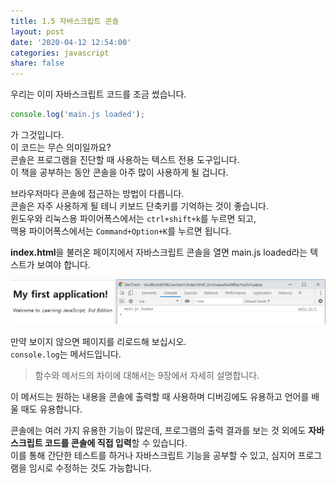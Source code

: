 ```yaml
---
title: 1.5 자바스크립트 콘솔
layout: post
date: '2020-04-12 12:54:00'
categories: javascript
share: false
---
```


우리는 이미 자바스크립트 코드를 조금 썼습니다.  
```javascript
console.log('main.js loaded');
```
가 그것입니다.  
이 코드는 무슨 의미일까요?  
콘솔은 프로그램을 진단할 때 사용하는 텍스트 전용 도구입니다.  
이 책을 공부하는 동안 콘솔을 아주 많이 사용하게 될 겁니다.

브라우저마다 콘솔에 접근하는 방법이 다릅니다.  
콘솔은 자주 사용하게 될 테니 키보드 단축키를 기억하는 것이 좋습니다.  
윈도우와 리눅스용 파이어폭스에서는 `ctrl+shift+k`를 누르면 되고,   
맥용 파이어폭스에서는 `Command+Option+K`를 누르면 됩니다.

**index.html**을 불러온 페이지에서 자바스크립트 콘솔을 열면 main.js loaded라는 텍스트가 보여야 합니다.

![이미지](/assets/img/learningjs/image00.jpg)

만약 보이지 않으면 페이지를 리로드해 보십시오.  
`console.log`는 메서드입니다.
> 함수와 메서드의 차이에 대해서는 9장에서 자세히 설명합니다.

이 메서드는 원하는 내용을 콘솔에 출력할 때 사용하며 디버깅에도 유용하고 언어를 배울 때도 유용합니다.

콘솔에는 여러 가지 유용한 기능이 많은데, 프로그램의 출력 결과를 보는 것 외에도 **자바스크립트 코드를 콘솔에 직접 입력**할 수 있습니다.  
이를 통해 간단한 테스트를 하거나 자바스크립트 기능을 공부할 수 있고, 심지어 프로그램을 임시로 수정하는 것도 가능합니다.